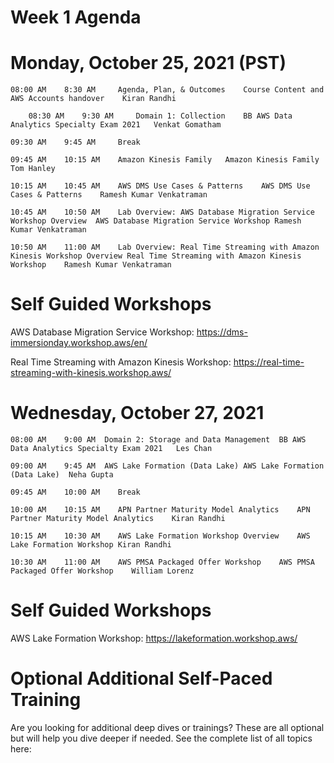 # Week 1 Agenda


 # Monday, October 25, 2021	(PST)
	08:00 AM	8:30 AM		Agenda, Plan, & Outcomes	Course Content and AWS Accounts handover	Kiran Randhi
 
        08:30 AM	9:30 AM		Domain 1: Collection	BB AWS Data Analytics Specialty Exam 2021	Venkat Gomatham
 
 	09:30 AM	9:45 AM		Break
 
 	09:45 AM	10:15 AM	Amazon Kinesis Family	Amazon Kinesis Family	Tom Hanley
 
 	10:15 AM	10:45 AM	AWS DMS Use Cases & Patterns	AWS DMS Use Cases & Patterns	Ramesh Kumar Venkatraman
 
 	10:45 AM	10:50 AM	Lab Overview: AWS Database Migration Service Workshop Overview	AWS Database Migration Service Workshop	Ramesh Kumar Venkatraman
 
 	10:50 AM	11:00 AM	Lab Overview: Real Time Streaming with Amazon Kinesis Workshop Overview	Real Time Streaming with Amazon Kinesis Workshop	Ramesh Kumar Venkatraman
 

# Self Guided Workshops

AWS Database Migration Service Workshop: https://dms-immersionday.workshop.aws/en/

Real Time Streaming with Amazon Kinesis Workshop: https://real-time-streaming-with-kinesis.workshop.aws/


# Wednesday, October 27, 2021
	08:00 AM	9:00 AM	 Domain 2: Storage and Data Management	BB AWS Data Analytics Specialty Exam 2021	Les Chan
 
	09:00 AM	9:45 AM	 AWS Lake Formation (Data Lake)	AWS Lake Formation (Data Lake)	Neha Gupta
 
	09:45 AM	10:00 AM	Break
 
	10:00 AM	10:15 AM	APN Partner Maturity Model Analytics	APN Partner Maturity Model Analytics	Kiran Randhi
 
	10:15 AM	10:30 AM	AWS Lake Formation Workshop Overview	AWS Lake Formation Workshop	Kiran Randhi
 
	10:30 AM	11:00 AM	AWS PMSA Packaged Offer Workshop	AWS PMSA Packaged Offer Workshop	William Lorenz
 
# Self Guided Workshops

AWS Lake Formation Workshop: https://lakeformation.workshop.aws/



# Optional Additional Self-Paced Training

Are you looking for additional deep dives or trainings? These are all optional but will help you dive deeper if needed.
See the complete list of all topics here: 

